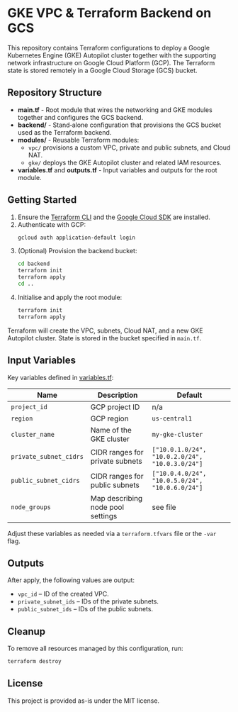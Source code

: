 # GKE VPC & Terraform Backend on GCS

This repository contains Terraform configurations to deploy a Google Kubernetes Engine (GKE) Autopilot cluster together with the supporting network infrastructure on Google Cloud Platform (GCP). The Terraform state is stored remotely in a Google Cloud Storage (GCS) bucket.

## Repository Structure

- **main.tf** - Root module that wires the networking and GKE modules together and configures the GCS backend.
- **backend/** - Stand‑alone configuration that provisions the GCS bucket used as the Terraform backend.
- **modules/** - Reusable Terraform modules:
  - `vpc/` provisions a custom VPC, private and public subnets, and Cloud NAT.
  - `gke/` deploys the GKE Autopilot cluster and related IAM resources.
- **variables.tf** and **outputs.tf** - Input variables and outputs for the root module.

## Getting Started

1. Ensure the [Terraform CLI](https://developer.hashicorp.com/terraform/tutorials/aws-get-started/install-cli) and the [Google Cloud SDK](https://cloud.google.com/sdk/docs/install) are installed.
2. Authenticate with GCP:
   ```bash
   gcloud auth application-default login
   ```
3. (Optional) Provision the backend bucket:
   ```bash
   cd backend
   terraform init
   terraform apply
   cd ..
   ```
4. Initialise and apply the root module:
   ```bash
   terraform init
   terraform apply
   ```

Terraform will create the VPC, subnets, Cloud NAT, and a new GKE Autopilot cluster. State is stored in the bucket specified in `main.tf`.

## Input Variables

Key variables defined in [variables.tf](variables.tf):

| Name | Description | Default |
|------|-------------|---------|
| `project_id` | GCP project ID | n/a |
| `region` | GCP region | `us-central1` |
| `cluster_name` | Name of the GKE cluster | `my-gke-cluster` |
| `private_subnet_cidrs` | CIDR ranges for private subnets | `["10.0.1.0/24", "10.0.2.0/24", "10.0.3.0/24"]` |
| `public_subnet_cidrs` | CIDR ranges for public subnets | `["10.0.4.0/24", "10.0.5.0/24", "10.0.6.0/24"]` |
| `node_groups` | Map describing node pool settings | see file |

Adjust these variables as needed via a `terraform.tfvars` file or the `-var` flag.

## Outputs

After apply, the following values are output:

- `vpc_id` – ID of the created VPC.
- `private_subnet_ids` – IDs of the private subnets.
- `public_subnet_ids` – IDs of the public subnets.

## Cleanup

To remove all resources managed by this configuration, run:

```bash
terraform destroy
```

## License

This project is provided as-is under the MIT license.

